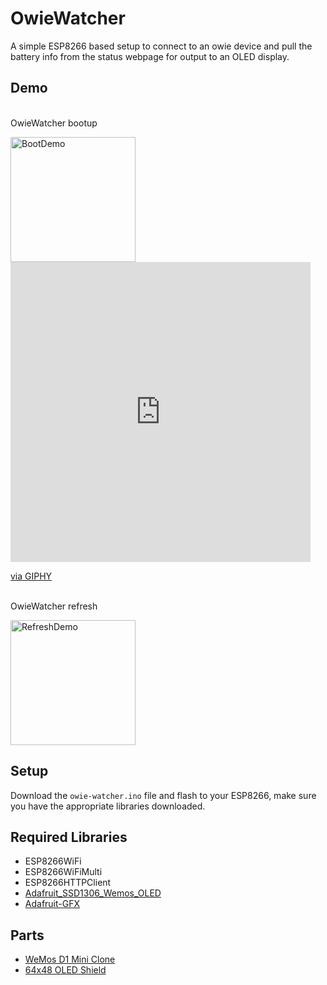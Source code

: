 # OwieWatcher
A simple ESP8266 based setup to connect to an owie device and pull the battery info from the status webpage for output to an OLED display.

## Demo
<br>OwieWatcher bootup</p>
<p><img src="https://github.com/TurdSnack/owiewatcher/blob/main/Boot.gif" alt="BootDemo" width="200px">
<iframe src="https://giphy.com/embed/gqRG66TQgb4DqRATDP" width="480" height="480" frameBorder="0" class="giphy-embed" allowFullScreen></iframe><p><a href="https://giphy.com/gifs/gqRG66TQgb4DqRATDP">via GIPHY</a></p>
<br>OwieWatcher refresh</p>
<p><img src="https://github.com/TurdSnack/owiewatcher/blob/main/Refresh.gif" alt="RefreshDemo" width="200px">


## Setup
Download the `owie-watcher.ino` file and flash to your ESP8266, make sure you have the appropriate libraries downloaded.

## Required Libraries
* ESP8266WiFi
* ESP8266WiFiMulti
* ESP8266HTTPClient
* [Adafruit_SSD1306_Wemos_OLED](https://github.com/stblassitude/Adafruit_SSD1306_Wemos_OLED.git)
* [Adafruit-GFX](https://github.com/adafruit/Adafruit-GFX-Library)

## Parts
- [WeMos D1 Mini Clone](https://www.amazon.com/dp/B081PX9YFV/)
- [64x48 OLED Shield](https://www.amazon.com/gp/product/B01MZYYHHD/)
